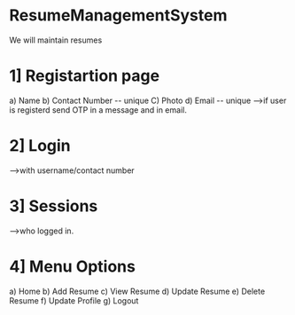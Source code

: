 # ResumeManagementSystem
We will maintain resumes 

1] Registartion page
=====================
  a) Name
  b) Contact Number -- unique
  C) Photo
  d) Email -- unique
    -->if user is registerd send OTP in a message and in email.
    
2] Login
=========
  -->with username/contact number
 
3] Sessions
============
  -->who logged in.
  
4] Menu Options
================
  a) Home
  b) Add Resume
  c) View Resume
  d) Update Resume
  e) Delete Resume
  f) Update Profile
  g) Logout
  
